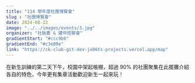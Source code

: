 ```yaml
---
title: "114 學年度社團博覽會"
slug : "社團博覽會" 
date: 2024-08-22
image: "../../images/events/3.jpg"
organizer: "社執委 & 建中班聯會"
gradientStart: "#ccc9b6"
gradientEnd: "#c3e09e"
link: "https://ck-club-git-dev-jx06ts-projects.vercel.app/map"
---
```


在新生訓練的第二天下午，校園中架起帳棚，超過 90% 的社團聚集在此擺攤介紹各自的特色，今年更有集章活動歡迎新生一起來玩！
